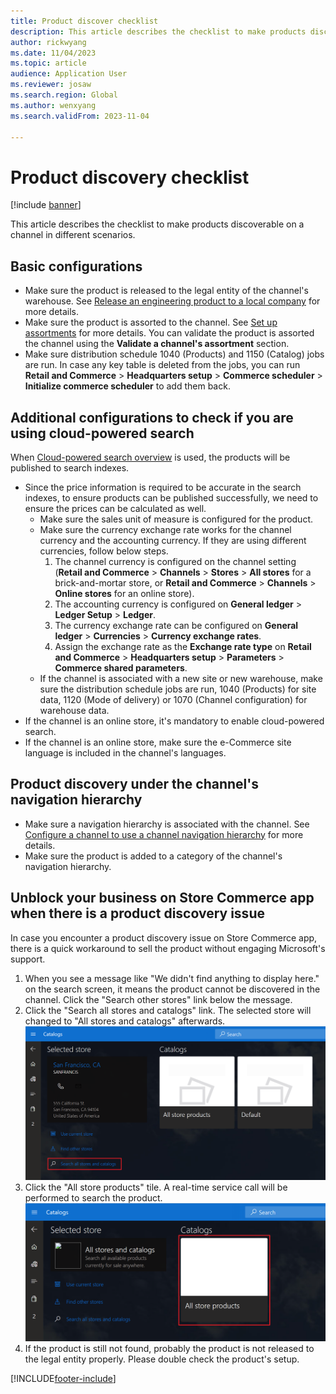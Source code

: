 ```yaml
---
title: Product discover checklist
description: This article describes the checklist to make products discoverable on a channel.
author: rickwyang
ms.date: 11/04/2023
ms.topic: article
audience: Application User
ms.reviewer: josaw
ms.search.region: Global
ms.author: wenxyang
ms.search.validFrom: 2023-11-04

---
```


# Product discovery checklist

[!include [banner](includes/banner.md)]

This article describes the checklist to make products discoverable on a channel in different scenarios.

## Basic configurations

* Make sure the product is released to the legal entity of the channel's warehouse. See [Release an engineering product to a local company](https://learn.microsoft.com/en-us/dynamics365/supply-chain/engineering-change-management/engineering-scenarios#release) for more details.
* Make sure the product is assorted to the channel. See [Set up assortments](set-up-assortments.md) for more details. You can validate the product is assorted the channel using the **Validate a channel's assortment** section.
* Make sure distribution schedule 1040 (Products) and 1150 (Catalog) jobs are run. In case any key table is deleted from the jobs, you can run **Retail and Commerce** \> **Headquarters setup** \> **Commerce scheduler** \> **Initialize commerce scheduler** to add them back.

## Additional configurations to check if you are using cloud-powered search

When [Cloud-powered search overview](cloud-powered-search-overview) is used, the products will be published to search indexes.

* Since the price information is required to be accurate in the search indexes, to ensure products can be published successfully, we need to ensure the prices can be calculated as well.
  * Make sure the sales unit of measure is configured for the product.
  * Make sure the currency exchange rate works for the channel currency and the accounting currency. If they are using different currencies, follow below steps.
    1. The channel currency is configured on the channel setting (**Retail and Commerce** > **Channels** > **Stores** > **All stores** for a brick-and-mortar store, or **Retail and Commerce** > **Channels** > **Online stores** for an online store).
    1. The accounting currency is configured on **General ledger** > **Ledger Setup** > **Ledger**.
    1. The currency exchange rate can be configured on **General ledger** > **Currencies** > **Currency exchange rates**.
    1. Assign the exchange rate as the **Exchange rate type** on **Retail and Commerce** > **Headquarters setup** > **Parameters** > **Commerce shared parameters**.
  * If the channel is associated with a new site or new warehouse, make sure the distribution schedule jobs are run, 1040 (Products) for site data, 1120 (Mode of delivery) or 1070 (Channel configuration) for warehouse data.
* If the channel is an online store, it's mandatory to enable cloud-powered search.
* If the channel is an online store, make sure the e-Commerce site language is included in the channel's languages.

## Product discovery under the channel's navigation hierarchy

* Make sure a navigation hierarchy is associated with the channel. See [Configure a channel to use a channel navigation hierarchy](configure-channel-hierarchy.md) for more details.
* Make sure the product is added to a category of the channel's navigation hierarchy.

## Unblock your business on Store Commerce app when there is a product discovery issue

In case you encounter a product discovery issue on Store Commerce app, there is a quick workaround to sell the product without engaging Microsoft's support.
1. When you see a message like "We didn't find anything to display here." on the search screen, it means the product cannot be discovered in the channel. Click the "Search other stores" link below the message.
1. Click the "Search all stores and catalogs" link. The selected store will changed to "All stores and catalogs" afterwards.
  ![](./media/product-rts-search-all-stores.png)
1. Click the "All store products" tile. A real-time service call will be performed to search the product.
  ![](./media/product-rts-search-products.png)
1. If the product is still not found, probably the product is not released to the legal entity properly. Please double check the product's setup.

[!INCLUDE[footer-include](../includes/footer-banner.md)]

